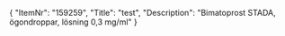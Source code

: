 {
  "ItemNr": "159259",
  "Title": "test",
  "Description": "Bimatoprost STADA, ögondroppar, lösning 0,3 mg/ml"
}
